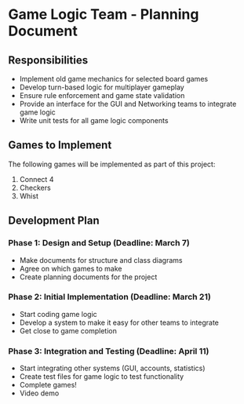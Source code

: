 
# Game Logic Team - Planning Document

## Responsibilities
- Implement old game mechanics for selected board games
- Develop turn-based logic for multiplayer gameplay
- Ensure rule enforcement and game state validation
- Provide an interface for the GUI and Networking teams to integrate game logic
- Write unit tests for all game logic components

## Games to Implement
The following games will be implemented as part of this project:
1. Connect 4
2. Checkers
3. Whist

## Development Plan

### Phase 1: Design and Setup (Deadline: March 7)
- Make documents for structure and class diagrams
- Agree on which games to make
- Create planning documents for the project

### Phase 2: Initial Implementation (Deadline: March 21)
- Start coding game logic
- Develop a system to make it easy for other teams to integrate
- Get close to game completion

### Phase 3: Integration and Testing (Deadline: April 11)
- Start integrating other systems (GUI, accounts, statistics)
- Create test files for game logic to test functionality
- Complete games!
- Video demo
